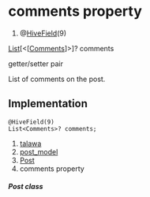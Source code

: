 
<div>

# comments property

</div>


<div>

1.  @[HiveField](https://pub.dev/documentation/hive/2.2.3/hive/HiveField-class.html)(9)

</div>

[List](https://api.flutter.dev/flutter/dart-core/List-class.html)[\<[[Comments](../../models_post_post_model/Comments-class.md)]\>]?
comments


getter/setter pair




List of comments on the post.



## Implementation

``` language-dart
@HiveField(9)
List<Comments>? comments;
```







1.  [talawa](../../index.md)
2.  [post_model](../../models_post_post_model/)
3.  [Post](../../models_post_post_model/Post-class.md)
4.  comments property

##### Post class







